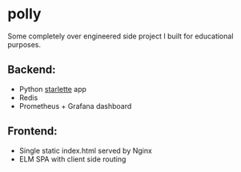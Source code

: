 # polly

Some completely over engineered side project I built for educational purposes.
 
## Backend:

- Python [starlette](https://github.com/encode/starlette) app
- Redis
- Prometheus + Grafana dashboard

## Frontend:
- Single static index.html served by Nginx
- ELM SPA with client side routing

